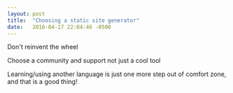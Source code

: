 ```yaml
---
layout: post
title:  "Choosing a static site generator"
date:   2016-04-17 22:04:46 -0500
---
```


Don't reinvent the wheel

Choose a community and support not just a cool tool

Learning/using another language is just one more step out of comfort zone, and that is a good thing!
